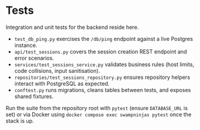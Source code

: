 # Tests

Integration and unit tests for the backend reside here.

- `test_db_ping.py` exercises the `/db/ping` endpoint against a live Postgres instance.
- `api/test_sessions.py` covers the session creation REST endpoint and error scenarios.
- `services/test_sessions_service.py` validates business rules (host limits, code collisions, input sanitisation).
- `repositories/test_sessions_repository.py` ensures repository helpers interact with PostgreSQL as expected.
- `conftest.py` runs migrations, cleans tables between tests, and exposes shared fixtures.

Run the suite from the repository root with `pytest` (ensure `DATABASE_URL` is set) or via Docker using `docker compose exec swampninjas pytest` once the stack is up.
